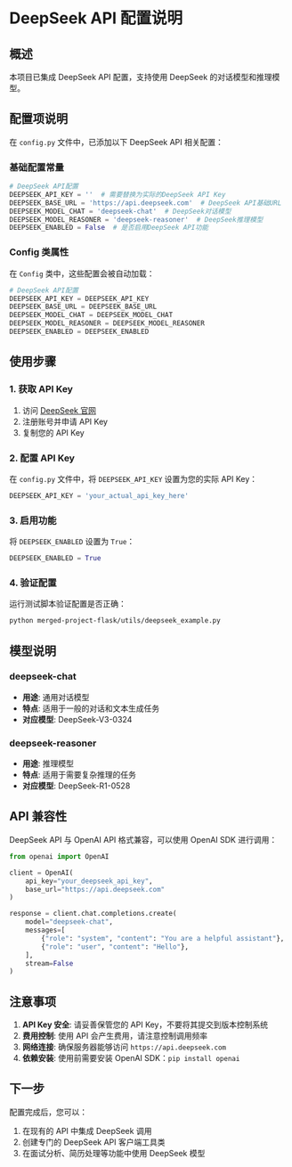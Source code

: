 # DeepSeek API 配置说明

## 概述

本项目已集成 DeepSeek API 配置，支持使用 DeepSeek 的对话模型和推理模型。

## 配置项说明

在 `config.py` 文件中，已添加以下 DeepSeek API 相关配置：

### 基础配置常量

```python
# DeepSeek API配置
DEEPSEEK_API_KEY = ''  # 需要替换为实际的DeepSeek API Key
DEEPSEEK_BASE_URL = 'https://api.deepseek.com'  # DeepSeek API基础URL
DEEPSEEK_MODEL_CHAT = 'deepseek-chat'  # DeepSeek对话模型
DEEPSEEK_MODEL_REASONER = 'deepseek-reasoner'  # DeepSeek推理模型
DEEPSEEK_ENABLED = False  # 是否启用DeepSeek API功能
```

### Config 类属性

在 `Config` 类中，这些配置会被自动加载：

```python
# DeepSeek API配置
DEEPSEEK_API_KEY = DEEPSEEK_API_KEY
DEEPSEEK_BASE_URL = DEEPSEEK_BASE_URL
DEEPSEEK_MODEL_CHAT = DEEPSEEK_MODEL_CHAT
DEEPSEEK_MODEL_REASONER = DEEPSEEK_MODEL_REASONER
DEEPSEEK_ENABLED = DEEPSEEK_ENABLED
```

## 使用步骤

### 1. 获取 API Key

1. 访问 [DeepSeek 官网](https://platform.deepseek.com/)
2. 注册账号并申请 API Key
3. 复制您的 API Key

### 2. 配置 API Key

在 `config.py` 文件中，将 `DEEPSEEK_API_KEY` 设置为您的实际 API Key：

```python
DEEPSEEK_API_KEY = 'your_actual_api_key_here'
```

### 3. 启用功能

将 `DEEPSEEK_ENABLED` 设置为 `True`：

```python
DEEPSEEK_ENABLED = True
```

### 4. 验证配置

运行测试脚本验证配置是否正确：

```bash
python merged-project-flask/utils/deepseek_example.py
```

## 模型说明

### deepseek-chat
- **用途**: 通用对话模型
- **特点**: 适用于一般的对话和文本生成任务
- **对应模型**: DeepSeek-V3-0324

### deepseek-reasoner  
- **用途**: 推理模型
- **特点**: 适用于需要复杂推理的任务
- **对应模型**: DeepSeek-R1-0528

## API 兼容性

DeepSeek API 与 OpenAI API 格式兼容，可以使用 OpenAI SDK 进行调用：

```python
from openai import OpenAI

client = OpenAI(
    api_key="your_deepseek_api_key", 
    base_url="https://api.deepseek.com"
)

response = client.chat.completions.create(
    model="deepseek-chat",
    messages=[
        {"role": "system", "content": "You are a helpful assistant"},
        {"role": "user", "content": "Hello"},
    ],
    stream=False
)
```

## 注意事项

1. **API Key 安全**: 请妥善保管您的 API Key，不要将其提交到版本控制系统
2. **费用控制**: 使用 API 会产生费用，请注意控制调用频率
3. **网络连接**: 确保服务器能够访问 `https://api.deepseek.com`
4. **依赖安装**: 使用前需要安装 OpenAI SDK：`pip install openai`

## 下一步

配置完成后，您可以：

1. 在现有的 API 中集成 DeepSeek 调用
2. 创建专门的 DeepSeek API 客户端工具类
3. 在面试分析、简历处理等功能中使用 DeepSeek 模型
